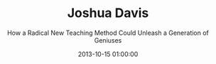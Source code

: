 ---
layout: post
title:  "Joshua Davis"
subtitle:  "How a Radical New Teaching Method Could Unleash a Generation of Geniuses"
date:   2013-10-15 01:00:00
refurl: http://www.wired.com/business/2013/10/free-thinkers/
source: wired.com
categories: linkpost
tag: post
---